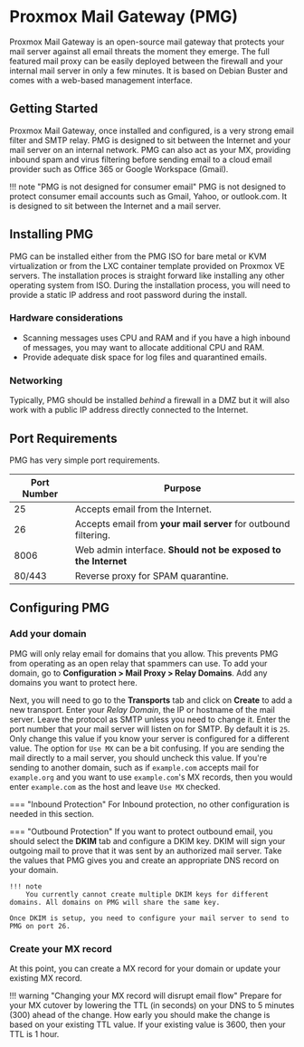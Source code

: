 # Proxmox Mail Gateway (PMG)

Proxmox Mail Gateway is an open-source mail gateway that protects your mail server against all email threats the moment they emerge. The full featured mail proxy can be easily deployed between the firewall and your internal mail server in only a few minutes. It is based on Debian Buster and comes with a web-based management interface.

## Getting Started

Proxmox Mail Gateway, once installed and configured, is a very strong email filter and SMTP relay. PMG is designed to sit between the Internet and your mail server on an internal network. PMG can also act as your MX, providing inbound spam and virus filtering before sending email to a cloud email provider such as Office 365 or Google Workspace (Gmail). 

!!! note "PMG is not designed for consumer email"
    PMG is not designed to protect consumer email accounts such as Gmail, Yahoo, or outlook.com. It is designed to sit between the Internet and a mail server.

## Installing PMG

PMG can be installed either from the PMG ISO for bare metal or KVM virtualization or from the LXC container template provided on Proxmox VE servers. The installation proces is straight forward like installing any other operating system from ISO. During the installation process, you will need to provide a static IP address and root password during the install.

### Hardware considerations

- Scanning messages uses CPU and RAM and if you have a high inbound of messages, you may want to allocate additional CPU and RAM.
- Provide adequate disk space for log files and quarantined emails.

### Networking

Typically, PMG should be installed *behind* a firewall in a DMZ but it will also work with a public IP address directly connected to the Internet.

## Port Requirements

PMG has very simple port requirements.

| Port Number | Purpose      |
| ----------- | ------------ |
| 25          | Accepts email from the Internet. |
| 26          | Accepts email from **your mail server** for outbound filtering. |
| 8006        | Web admin interface. **Should not be exposed to the Internet**  |
| 80/443      | Reverse proxy for SPAM quarantine. |

## Configuring PMG 

### Add your domain

PMG will only relay email for domains that you allow. This prevents PMG from operating as an open relay that spammers can use. To add your domain, go to **Configuration > Mail Proxy > Relay Domains**. Add any domains you want to protect here. 

Next, you will need to go to the **Transports** tab and click on **Create** to add a new transport. Enter your *Relay Domain*, the IP or hostname of the mail server. Leave the protocol as SMTP unless you need to change it. Enter the port number that your mail server will listen on for SMTP. By default it is `25`. Only change this value if you know your server is configured for a different value. The option for `Use MX` can be a bit confusing. If you are sending the mail directly to a mail server, you should uncheck this value. If you're sending to another domain, such as if `example.com` accepts mail for `example.org` and you want to use `example.com`'s MX records, then you would enter `example.com` as the host and leave `Use MX` checked.

=== "Inbound Protection"
    For Inbound protection, no other configuration is needed in this section. 

=== "Outbound Protection"
    If you want to protect outbound email, you should select the **DKIM** tab and configure a DKIM key. DKIM will sign your outgoing mail to prove that it was sent by an authorized mail server. Take the values that PMG gives you and create an appropriate DNS record on your domain.

    !!! note
        You currently cannot create multiple DKIM keys for different domains. All domains on PMG will share the same key. 

    Once DKIM is setup, you need to configure your mail server to send to PMG on port 26. 

### Create your MX record

At this point, you can create a MX record for your domain or update your existing MX record.

!!! warning "Changing your MX record will disrupt email flow"
    Prepare for your MX cutover by lowering the TTL (in seconds) on your DNS to 5 minutes (300) ahead of the change. How early you should make the change is based on your existing TTL value. If your existing value is 3600, then your TTL is 1 hour. 
